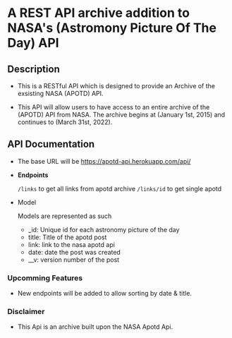 # A REST API archive addition to NASA's (Astromony Picture Of The Day) API


## <b> Description </b>
- This is a RESTful API which is designed to provide an Archive of the exsisting NASA (APOTD) API. 

- This API will allow users to have access to an entire archive of the (APOTD) API from NASA. The archive begins at (January 1st, 2015) and continues to (March 31st, 2022).

## API Documentation

- The base URL will be <link>https://apotd-api.herokuapp.com/api/</link>

- <b>Endpoints </b>

  `/links` to get all links from apotd archive
  `/links/id` to get single apotd 
  
- Model

  Models are represented as such 

    - _id: Unique id for each astronomy picture of the day
   -  title: Title of the apotd post
   -  link: link to the nasa apotd api
   -  date: date the post was created
   -  __v: version number of the post


### Upcomming Features

  - New endpoints will be added to allow sorting by date & title.

### Disclaimer

  - This Api is an archive built upon the NASA Apotd Api.